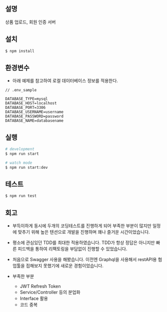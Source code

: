 
## 설명

상품 업로드, 회원 인증 서버

## 설치

```bash
$ npm install
```

## 환경변수
* 아래 예제를 참고하여 로컬 데이터베이스 정보를 적용한다.

```
// .env_sample

DATABASE_TYPE=mysql
DATABASE_HOST=localhost
DATABASE_PORT=3306
DATABASE_USERNAME=username
DATABASE_PASSWORD=password
DATABASE_NAME=databasename
```

## 실행

```bash
# development
$ npm run start

# watch mode
$ npm run start:dev

```

## 테스트

```bash
$ npm run test
```

## 회고

* 부득이하게 동시에 두개의 코딩테스트를 진행하게 되어 부족한 부분이 많지만 일정에 맞추기 위해 높은 텐션으로 개발을 진행하며 꽤나 즐거운 시간이었습니다. 

* 평소에 관심있던 TDD를 최대한 적용하였습니다. TDD가 항상 정답은 아니지만 빠른 피드백을 통하여 리팩토링을 부담없이 진행할 수 있었습니다.

* 처음으로 Swagger 사용을 해봤습니다. 이전엔 Graphql을 사용해서 restAPI용 협업툴을 접해보지 못했기에 새로운 경험이었습니다.

* 부족한 부분
  * JWT Refresh Token
  * Service/Controller 등의 분업화
  * Interface 활용
  * 코드 중복


